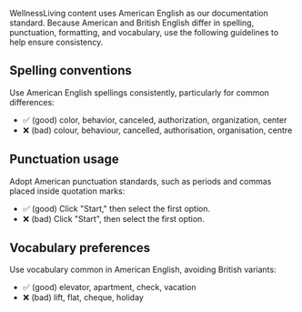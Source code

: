 WellnessLiving content uses American English as our documentation standard. Because American and British English differ in spelling, punctuation, formatting, and vocabulary, use the following guidelines to help ensure consistency.

## Spelling conventions
Use American English spellings consistently, particularly for common differences:
* ✅ (good) color, behavior, canceled, authorization, organization, center
* ❌ (bad) colour, behaviour, cancelled, authorisation, organisation, centre

## Punctuation usage
Adopt American punctuation standards, such as periods and commas placed inside quotation marks:
* ✅ (good) Click "Start," then select the first option.
* ❌ (bad) Click "Start", then select the first option.

## Vocabulary preferences
Use vocabulary common in American English, avoiding British variants:
* ✅ (good) elevator, apartment, check, vacation
* ❌ (bad) lift, flat, cheque, holiday